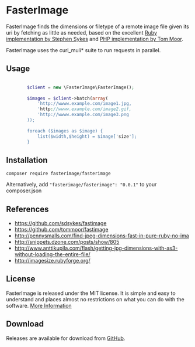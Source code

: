 # FasterImage
FasterImage finds the dimensions or filetype of a remote image file given its uri by fetching as little as needed, based on the excellent [Ruby implementation by Stephen Sykes](https://github.com/sdsykes/fastimage) and [PHP implementation by Tom Moor](https://github.com/tommoor/fastimage).

FasterImage uses the curl_muli* suite to run requests in parallel.

## Usage
```php

        $client = new \FasterImage\FasterImage();
        
        $images = $client->batch(array(
            'http://wwww.example.com/image1.jpg,
            'http://wwww.example.com/image2.gif,
            'http://wwww.example.com/image3.png
        ));
        
        foreach ($images as $image) {
            list($width,$height) = $image['size'];
        }
```

## Installation

```composer require fasterimage/fasterimage```

Alternatively, add ```"fasterimage/fasterimage": "0.0.1"``` to your composer.json

## References

* https://github.com/sdsykes/fastimage
* https://github.com/tommoor/fastimage
* http://pennysmalls.com/find-jpeg-dimensions-fast-in-pure-ruby-no-ima
* http://snippets.dzone.com/posts/show/805
* http://www.anttikupila.com/flash/getting-jpg-dimensions-with-as3-without-loading-the-entire-file/
* http://imagesize.rubyforge.org/


## License

FasterImage is released under the MIT license. It is simple and easy to understand and places almost no restrictions on what you can do with the software. [More Information](http://en.wikipedia.org/wiki/MIT_License)

## Download
Releases are available for download from
[GitHub](http://github.com/willwashburn/fasterimage/downloads).